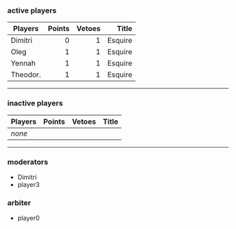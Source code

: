 ### active players

Players                   | Points | Vetoes | Title           |
--------------------------| ------:| ------:| ---------------:|
Dimitri                   | 0      | 1      | Esquire         |
Oleg                      | 1      | 1      | Esquire         |
Yennah                    | 1      | 1      | Esquire         |
Theodor.                  | 1      | 1      | Esquire         |

___

### inactive players

Players                   | Points | Vetoes | Title           |
--------------------------| ------:| ------:| ---------------:|
_none_                    |        |        |                 |


___


### moderators
- Dimitri
- player3


### arbiter
- player0
